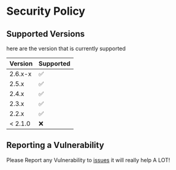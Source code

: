 # Security Policy

## Supported Versions

here are the version that is currently supported

| Version | Supported          |
| ------- | ------------------ |
| 2.6.x-x | :white_check_mark: |
| 2.5.x   | :white_check_mark: |
| 2.4.x   | :white_check_mark: |
| 2.3.x   | :white_check_mark: |
| 2.2.x   | :white_check_mark: |
| < 2.1.0 | :x:                |

## Reporting a Vulnerability

Please Report any Vulnerability to [issues](https://github.com/pradosh-arduino/Melon-Language/issues) it will really help A LOT!
